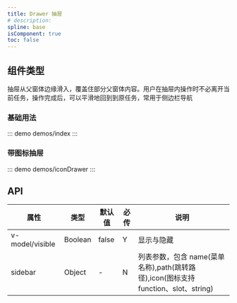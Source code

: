 ```yaml
---
title: Drawer 抽屉
# description: 
spline: base
isComponent: true
toc: false
---
```


## 组件类型

抽屉从父窗体边缘滑入，覆盖住部分父窗体内容。用户在抽屉内操作时不必离开当前任务，操作完成后，可以平滑地回到到原任务，常用于侧边栏导航

### 基础用法

::: demo demos/index
:::

### 带图标抽屉

::: demo demos/iconDrawer
:::

## API

| 属性            | 类型    | 默认值 | 必传 | 说明                                                                                    |
| --------------- | ------- | ------ | ---- | --------------------------------------------------------------------------------------- |
| v-model/visible | Boolean | false  | Y    | 显示与隐藏                                                                              |
| sidebar         | Object  | -      | N    | 列表参数，包含 name(菜单名称),path(跳转路径),icon(图标支持function、slot、string) |
